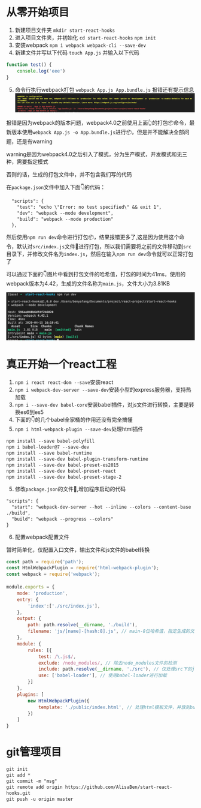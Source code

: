# 从零开始项目

1. 新建项目文件夹
`mkdir start-react-hooks`
2. 进入项目文件夹，并初始化
`cd start-react-hooks`
`npm init`
3. 安装webpack
`npm i webpack webpack-cli --save-dev`
4. 新建文件并写以下代码
`touch App.js`
并输入以下代码
```javascript
function test() {
    console.log('eee')
}
```
5. 命令行执行webpack打包
`webpack App.js App.bundle.js`
报错还有提示信息
![报错](./img/issue1.png)

报错是因为webpack的版本问题，webpack4.0之前使用上面👆的打包📦命令，最新版本使用`webpack App.js -o App.bundle.js`进行📦，但是并不能解决全部问题，还是有warning

warning是因为webpack4.0之后引入了模式，分为生产模式，开发模式和无三种，需要指定模式

否则的话，生成的打包文件中，并不包含我们写的代码

在`package.json`文件中加入下面👇的代码：
```
  "scripts": {
    "test": "echo \"Error: no test specified\" && exit 1",
    "dev": "webpack --mode development",
    "build": "webpack --mode production"
  },
```

然后使用`npm run dev`命令进行打包📦，结果报错更多了,这是因为使用这个命令，默认对`src/index.js`文件📃进行打包，所以我们需要将之前的文件移动到`src`目录下，并修改文件名为`index.js`，然后在输入`npm run dev`命令就可以正常打包了

可以通过下面的👇图片中看到打包文件的哈希值，打包的时间为41ms，使用的webpack版本为4.42，生成的文件名称为`main.js`，文件大小为3.81KB

![图片](./img/issue3.png)


# 真正开始一个react工程

1. `npm i react react-dom --save`安装react
2. `npm i webpack-dev-server --save-dev`安装小型的express服务器，支持热加载
3. `npm i --save-dev babel-core`安装babel插件，对js文件进行转换，主要是转换es6到es5
4. 下面的👇的几个babel全家桶的作用还没有完全搞懂
5. `npm i html-webpack-plugin --save-dev`处理html插件


```
npm install --save babel-polyfill
npm i babel-loader@7 --save-dev
npm install --save babel-runtime
npm install --save-dev babel-plugin-transform-runtime
npm install --save-dev babel-preset-es2015
npm install --save-dev babel-preset-react
npm install --save-dev babel-preset-stage-2
```

5. 修改`package.json`的文件📃,增加程序启动的代码

```
"scripts": {
  "start": "webpack-dev-server --hot --inline --colors --content-base ./build",
  "build": "webpack --progress --colors"
}
```

6. 配置webpack配置文件

暂时简单化，仅配置入口文件，输出文件和js文件的babel转换

```javascript
const path = require('path');
const HtmlWebpackPlugin = require('html-webpack-plugin');
const webpack = require('webpack');

module.exports = {
    mode: 'production',
    entry: {
        'index':['./src/index.js'],
    },
    output: {
        path: path.resolve(__dirname, './build'),
        filename: 'js/[name]-[hash:8].js', // main-8位哈希值，指定生成的文件
    },
    module: {
        rules: [{
            test: /\.js$/,
            exclude: /node_modules/, // 除去node_modules文件的检测
            include: path.resolve(__dirname, './src'), // 仅处理src下的js文件
            use: ['babel-loader'], // 使用babel-loader进行加载
        }]
    },
    plugins: [
        new HtmlWebpackPlugin({
            template: './public/index.html', // 处理html模板文件，并放到build文件夹中去
        })
    ]
}
```

# git管理项目
```
git init
git add *
git commit -m "msg"
git remote add origin https://github.com/AlisaBen/start-react-hooks.git
git push -u origin master
```

